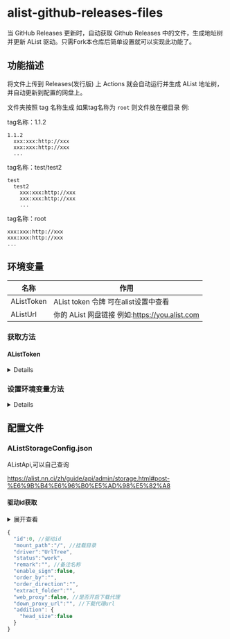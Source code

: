# alist-github-releases-files
当 GitHub Releases 更新时，自动获取 Github Releases 中的文件，生成地址树并更新 AList 驱动。只需Fork本仓库后简单设置就可以实现此功能了。

## 功能描述
将文件上传到 Releases(发行版) 上 Actions 就会自动运行并生成 AList 地址树，并自动更新到配置的网盘上。

文件夹按照 tag 名称生成 如果tag名称为 ```root``` 则文件放在根目录 例:

tag名称：1.1.2
``` text
1.1.2
  xxx:xxx:http://xxx
  xxx:xxx:http://xxx
  ...
```

tag名称：test/test2
``` text
test
  test2
    xxx:xxx:http://xxx
    xxx:xxx:http://xxx
    ...
```

tag名称：root
``` text
xxx:xxx:http://xxx
xxx:xxx:http://xxx
...
```


## 环境变量
| 名称         | 作用                                     |
|------------|----------------------------------------|
| AListToken | AList token 令牌 可在alist设置中查看            |
| AListUrl   | 你的 AList 网盘链接 例如:https://you.alist.com |

### 获取方法
#### AListToken
<details>

![image](https://github.com/jianjianai/alist-github-releases-files/assets/59829816/8c333f66-4971-4b6e-9983-05b0389000a3)

<details>

- [神奇小破站](https://jjaw.cn/)

</details>

</details>


### 设置环境变量方法
<details>

![image](https://github.com/jianjianai/alist-github-releases-files/assets/59829816/e5898202-0bdc-4f83-8192-871f0e94ff01)

![image](https://github.com/jianjianai/alist-github-releases-files/assets/59829816/e96d91b9-0d77-437e-8f55-768462c486ae)

</details>


## 配置文件

### AListStorageConfig.json
AListApi,可以自己查询

https://alist.nn.ci/zh/guide/api/admin/storage.html#post-%E6%9B%B4%E6%96%B0%E5%AD%98%E5%82%A8

#### 驱动id获取

<details>
<summary>展开查看</summary>
  
![image](https://github.com/jianjianai/alist-github-releases-files/assets/59829816/0db08751-f207-4582-b93a-0477b640bde8)

</details>

``` javascript
{
  "id":0, //驱动id
  "mount_path":"/", //挂载目录
  "driver":"UrlTree",
  "status":"work",
  "remark":"", //备注名称
  "enable_sign":false,
  "order_by":"",
  "order_direction":"",
  "extract_folder":"",
  "web_proxy":false, //是否开启下载代理
  "down_proxy_url":"", //下载代理url
  "addition": {
    "head_size":false
  }
}
```
